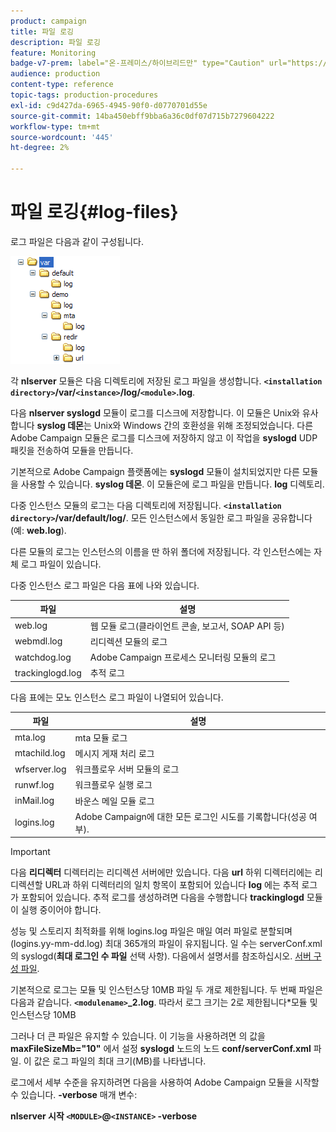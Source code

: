 ```yaml
---
product: campaign
title: 파일 로깅
description: 파일 로깅
feature: Monitoring
badge-v7-prem: label="온-프레미스/하이브리드만" type="Caution" url="https://experienceleague.adobe.com/docs/campaign-classic/using/installing-campaign-classic/architecture-and-hosting-models/hosting-models-lp/hosting-models.html?lang=ko" tooltip="온-프레미스 및 하이브리드 배포에만 적용"
audience: production
content-type: reference
topic-tags: production-procedures
exl-id: c9d427da-6965-4945-90f0-d0770701d55e
source-git-commit: 14ba450ebff9bba6a36c0df07d715b7279604222
workflow-type: tm+mt
source-wordcount: '445'
ht-degree: 2%

---
```


# 파일 로깅{#log-files}



로그 파일은 다음과 같이 구성됩니다.

![](assets/d_ncs_directory.png)

각 **nlserver** 모듈은 다음 디렉토리에 저장된 로그 파일을 생성합니다. **`<installation directory>`/var/`<instance>`/log/`<module>`.log**.

다음 **nlserver syslogd** 모듈이 로그를 디스크에 저장합니다. 이 모듈은 Unix와 유사합니다 **syslog 데몬**&#x200B;는 Unix와 Windows 간의 호환성을 위해 조정되었습니다. 다른 Adobe Campaign 모듈은 로그를 디스크에 저장하지 않고 이 작업을 **syslogd** UDP 패킷을 전송하여 모듈을 만듭니다.

기본적으로 Adobe Campaign 플랫폼에는 **syslogd** 모듈이 설치되었지만 다른 모듈을 사용할 수 있습니다. **syslog 데몬**. 이 모듈은에 로그 파일을 만듭니다. **log** 디렉토리.

다중 인스턴스 모듈의 로그는 다음 디렉토리에 저장됩니다. **`<installation directory>`/var/default/log/**. 모든 인스턴스에서 동일한 로그 파일을 공유합니다(예: **web.log**).

다른 모듈의 로그는 인스턴스의 이름을 딴 하위 폴더에 저장됩니다. 각 인스턴스에는 자체 로그 파일이 있습니다.

다중 인스턴스 로그 파일은 다음 표에 나와 있습니다.

| 파일 | 설명 |
|---|---|
| web.log | 웹 모듈 로그(클라이언트 콘솔, 보고서, SOAP API 등) |
| webmdl.log | 리디렉션 모듈의 로그 |
| watchdog.log | Adobe Campaign 프로세스 모니터링 모듈의 로그 |
| trackinglogd.log | 추적 로그 |

다음 표에는 모노 인스턴스 로그 파일이 나열되어 있습니다.

| 파일 | 설명 |
|---|---|
| mta.log | mta 모듈 로그 |
| mtachild.log | 메시지 게재 처리 로그 |
| wfserver.log | 워크플로우 서버 모듈의 로그 |
| runwf.log | 워크플로우 실행 로그 |
| inMail.log | 바운스 메일 모듈 로그 |
| logins.log | Adobe Campaign에 대한 모든 로그인 시도를 기록합니다(성공 여부). |

>[!IMPORTANT]
>
>다음 **리디렉터** 디렉터리는 리디렉션 서버에만 있습니다. 다음 **url** 하위 디렉터리에는 리디렉션할 URL과 하위 디렉터리의 일치 항목이 포함되어 있습니다 **log** 에는 추적 로그가 포함되어 있습니다. 추적 로그를 생성하려면 다음을 수행합니다 **trackinglogd** 모듈이 실행 중이어야 합니다.

성능 및 스토리지 최적화를 위해 logins.log 파일은 매일 여러 파일로 분할되며(logins.yy-mm-dd.log) 최대 365개의 파일이 유지됩니다. 일 수는 serverConf.xml의 syslogd(**최대 로그인 수 파일** 선택 사항). 다음에서 설명서를 참조하십시오. [서버 구성 파일](../../installation/using/the-server-configuration-file.md#syslogd).

기본적으로 로그는 모듈 및 인스턴스당 10MB 파일 두 개로 제한됩니다. 두 번째 파일은 다음과 같습니다. **`<modulename>`_2.log**. 따라서 로그 크기는 2로 제한됩니다&#42;모듈 및 인스턴스당 10MB

그러나 더 큰 파일은 유지할 수 있습니다. 이 기능을 사용하려면 의 값을 **maxFileSizeMb=&quot;10&quot;** 에서 설정 **syslogd** 노드의 노드 **conf/serverConf.xml** 파일. 이 값은 로그 파일의 최대 크기(MB)를 나타냅니다.

로그에서 세부 수준을 유지하려면 다음을 사용하여 Adobe Campaign 모듈을 시작할 수 있습니다. **-verbose** 매개 변수:

**nlserver 시작 `<MODULE>`@`<INSTANCE>` -verbose**
